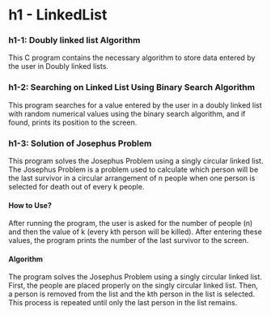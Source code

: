 # h1 - LinkedList
<h3>h1-1: Doubly linked list Algorithm</h3>
This C program contains the necessary algorithm to store data entered by the user in Doubly linked lists.

<h3>h1-2: Searching on Linked List Using Binary Search Algorithm</h3>
This program searches for a value entered by the user in a doubly linked list with random numerical values using the binary search algorithm, and if found, prints its position to the screen.

<h3>h1-3: Solution of Josephus Problem</h3>
This program solves the Josephus Problem using a singly circular linked list. The Josephus Problem is a problem used to calculate which person will be the last survivor in a circular arrangement of n people when one person is selected for death out of every k people.</br>
<h4>How to Use?</h4>
After running the program, the user is asked for the number of people (n) and then the value of k (every kth person will be killed). After entering these values, the program prints the number of the last survivor to the screen.</br>
<h4>Algorithm</h4>
The program solves the Josephus Problem using a singly circular linked list. First, the people are placed properly on the singly circular linked list. Then, a person is removed from the list and the kth person in the list is selected. This process is repeated until only the last person in the list remains.
